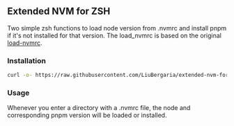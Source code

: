 ## Extended NVM for ZSH

Two simple zsh functions to load node version from .nvmrc and install pnpm if it's not installed for that version. The load_nvmrc is based on the original [load-nvmrc](https://github.com/nvm-sh/nvm?tab=readme-ov-file#zsh).

### Installation

```sh
curl -o- https://raw.githubusercontent.com/LiuBergaria/extended-nvm-for-zsh/master/install.sh | bash
```

### Usage

Whenever you enter a directory with a .nvmrc file, the node and corresponding pnpm version will be loaded or installed.
